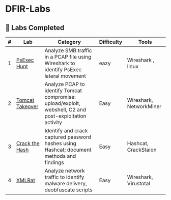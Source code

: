 # DFIR-Labs
## 🧩 Labs Completed

| # | Lab | Category | Difficulty | Tools |
|:-:|------|------------|-------------|---------|
| 1 | [PsExec Hunt](./PsExec_Hunt/writeup.md) | Analyze SMB traffic in a PCAP file using Wireshark to identify PsExec lateral movement | eazy | Wireshark , linux
| 2 | [Tomcat Takeover](./Tomcat_Takeover/writeup.md) | Analyze PCAP to identify Tomcat compromise: upload/exploit, webshell, C2 and post-exploitation activity | Easy | Wireshark, NetworkMiner |
| 3 | [Crack the Hash](./Crack_the_Hash/writeup.md) | Identify and crack captured password hashes using Hashcat; document methods and findings | Easy | Hashcat, CrackStaion |
| 4 | [XMLRat](./XMLRat/READme.md) | Analyze network traffic to identify malware delivery, deobfuscate scripts | Easy | Wireshark, Virustotal |


